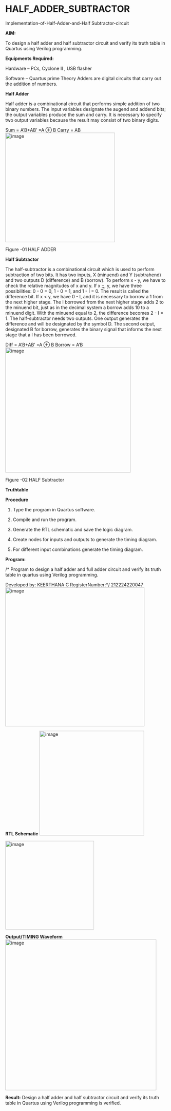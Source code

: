# HALF_ADDER_SUBTRACTOR

Implementation-of-Half-Adder-and-Half Subtractor-circuit

**AIM:**

To design a half adder and half subtractor circuit and verify its truth table in Quartus using Verilog programming.

**Equipments Required:**

Hardware – PCs, Cyclone II , USB flasher 

Software – Quartus prime Theory Adders are digital circuits that carry out the addition of numbers.

**Half Adder**

Half adder is a combinational circuit that performs simple addition of two binary numbers. The input variables designate the augend and addend bits; the output variables produce the sum and carry. It is necessary to specify two output variables because the result may consist of two binary digits.

Sum = A’B+AB’ =A ⊕ B Carry = AB
<img width="341" alt="image" src="https://github.com/user-attachments/assets/73cf84ec-25fa-4d3c-a35f-db30a9bcb433" />



Figure -01 HALF ADDER

**Half Subtractor**

The half-subtractor is a combinational circuit which is used to perform subtraction of two bits. It has two inputs, X (minuend) and Y (subtrahend) and two outputs D (difference) and B (borrow). To perform x - y, we have to check the relative magnitudes of x and y. If x ;;, y, we have three possibilities: 0 - 0 = 0, 1 - 0 = 1, and 1 - I = 0. The result is called the difference bit. If x < y, we have 0 - I, and it is necessary to borrow a 1 from the next higher stage. The I borrowed from the next higher stage adds 2 to the minuend bit, just as in the decimal system a borrow adds 10 to a minuend digit. With the minuend equal to 2, the difference becomes 2 - I = 1. The half-subtractor needs two outputs. One output generates the difference and will be designated by the symbol D. The second output, designated B for borrow, generates the binary signal that informs the next stage that a I has been borrowed. 

Diff = A’B+AB’ =A ⊕ B
Borrow = A’B
<img width="390" alt="image" src="https://github.com/user-attachments/assets/5abc78aa-6fb4-4555-8e6c-a681fafb295a" />


Figure -02 HALF Subtractor

**Truthtable**

**Procedure**

1.	Type the program in Quartus software.

2.	Compile and run the program.

3.	Generate the RTL schematic and save the logic diagram.

4.	Create nodes for inputs and outputs to generate the timing diagram.

5.	For different input combinations generate the timing diagram.


**Program:**

/* Program to design a half adder and full adder circuit and verify its truth table in quartus using Verilog programming.

Developed by: KEERTHANA C RegisterNumber:*/ 212224220047
<img width="433" alt="image" src="https://github.com/user-attachments/assets/e89b72e6-35d7-4fc7-a9c7-2522973dbcbf" />


**RTL Schematic**
<img width="326" alt="image" src="https://github.com/user-attachments/assets/e125cbe1-59cc-4d5f-9f98-a06355410410" />

<img width="276" alt="image" src="https://github.com/user-attachments/assets/6df70bea-dad7-4fb6-8c86-0f37296ba726" />


**Output/TIMING Waveform**
<img width="470" alt="image" src="https://github.com/user-attachments/assets/66d5fc67-62eb-41bb-8079-32ce0a80c1b2" />


**Result:**
Design a half adder and half subtractor circuit and verify its truth table in Quartus using Verilog programming is verified.
